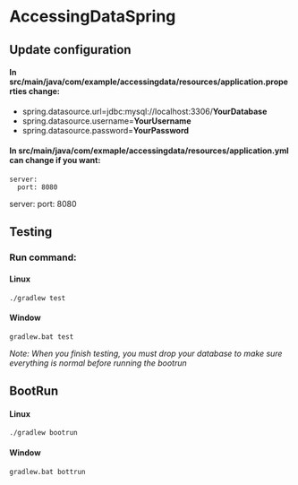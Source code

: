 # AccessingDataSpring

##  **Update configuration**

#### In src/main/java/com/example/accessingdata/resources/application.properties change:

- spring.datasource.url=jdbc:mysql://localhost:3306/**YourDatabase**
- spring.datasource.username=**YourUsername**
- spring.datasource.password=**YourPassword**

#### In src/main/java/com/exmaple/accessingdata/resources/application.yml can change if you want:

```
server:
  port: 8080
```

server:
  port: 8080

## **Testing**

### **Run command:**

#### Linux

```
./gradlew test
```

#### Window

```
gradlew.bat test
```

*Note: When you finish testing, you must drop your database to make sure everything is normal before running the bootrun*

## **BootRun**

#### Linux

```
./gradlew bootrun
```

#### Window

```
gradlew.bat bottrun
```
